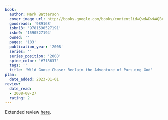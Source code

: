 ```yaml
---
book:
  author: Mark Batterson
  cover_image_url: http://books.google.com/books/content?id=QwdwDwAAQBAJ&printsec=frontcover&img=1&zoom=1&edge=curl&source=gbs_api
  goodreads: '989168'
  isbn13: '9781590527191'
  isbn9: '1590527194'
  owned: ''
  pages: '183'
  publication_year: '2008'
  series: ''
  series_position: '2008'
  spine_color: '#7f8637'
  tags: ''
  title: 'Wild Goose Chase: Reclaim the Adventure of Pursuing God'
plan:
  date_added: 2023-01-01
review:
  date_read:
  - 2008-08-27
  rating: 2
---
```

Extended review [here](https://www.chrishubbs.com/2008/08/28/book-review-wild-goose-chase/).
